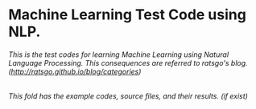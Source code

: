 
# Machine Learning Test Code using NLP.
###### This is the test codes for learning Machine Learning using  Natural Language Processing. This consequences are referred to ratsgo's blog.(http://ratsgo.github.io/blog/categories)
###### This fold has the example codes, source files, and their results. (if exist)

